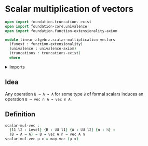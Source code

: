 # Scalar multiplication of vectors

```agda
open import foundation.truncations-exist
open import foundation-core.univalence
open import foundation.function-extensionality-axiom

module linear-algebra.scalar-multiplication-vectors
  (funext : function-extensionality)
  (univalence : univalence-axiom)
  (truncations : truncations-exist)
  where
```

<details><summary>Imports</summary>

```agda
open import elementary-number-theory.natural-numbers

open import foundation.universe-levels

open import linear-algebra.functoriality-vectors funext univalence truncations
open import linear-algebra.vectors funext univalence truncations
```

</details>

## Idea

Any operation `B → A → A` for some type `B` of formal scalars induces an
operation `B → vec n A → vec n A`.

## Definition

```agda
scalar-mul-vec :
  {l1 l2 : Level} {B : UU l1} {A : UU l2} {n : ℕ} →
  (B → A → A) → B → vec A n → vec A n
scalar-mul-vec μ x = map-vec (μ x)
```
